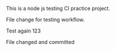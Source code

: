 This is a node js testing CI practice project.

File change for testing workflow.

Test again 123

File changed and committed
